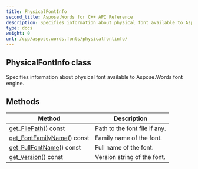 ```yaml
---
title: PhysicalFontInfo
second_title: Aspose.Words for C++ API Reference
description: Specifies information about physical font available to Aspose.Words font engine. 
type: docs
weight: 0
url: /cpp/aspose.words.fonts/physicalfontinfo/
---
```

## PhysicalFontInfo class


Specifies information about physical font available to Aspose.Words font engine.

## Methods

| Method | Description |
| --- | --- |
| [get_FilePath](./get_filepath/)() const | Path to the font file if any. |
| [get_FontFamilyName](./get_fontfamilyname/)() const | Family name of the font. |
| [get_FullFontName](./get_fullfontname/)() const | Full name of the font. |
| [get_Version](./get_version/)() const | Version string of the font. |
